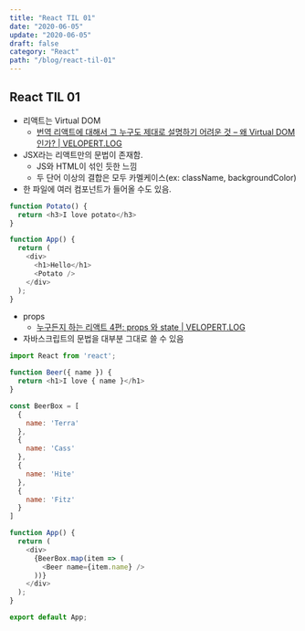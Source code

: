 ```yaml
---
title: "React TIL 01"
date: "2020-06-05"
update: "2020-06-05"
draft: false
category: "React"
path: "/blog/react-til-01"
---
```


## React TIL 01
- 리액트는 Virtual DOM
	- [번역 리액트에 대해서 그 누구도 제대로 설명하기 어려운 것  – 왜 Virtual DOM 인가? | VELOPERT.LOG](https://velopert.com/3236)
- JSX라는 리액트만의 문법이 존재함.
	- JS와 HTML이 섞인 듯한 느낌
	- 두 단어 이상의 결합은 모두 카멜케이스(ex: className, backgroundColor)
- 한 파일에 여러 컴포넌트가 들어올 수도 있음.

```js
function Potato() {
  return <h3>I love potato</h3>
}

function App() {
  return (
    <div>
      <h1>Hello</h1>
      <Potato />
    </div>
  );
}
```

- props
	- [누구든지 하는 리액트 4편: props 와 state | VELOPERT.LOG](https://velopert.com/3629)
- 자바스크립트의 문법을 대부분 그대로 쓸 수 있음

```js
import React from 'react';

function Beer({ name }) {
  return <h1>I love { name }</h1>
}

const BeerBox = [
  {
    name: 'Terra'
  },
  {
    name: 'Cass'
  },
  {
    name: 'Hite'
  },
  {
    name: 'Fitz'
  }
]

function App() {
  return (
    <div>
      {BeerBox.map(item => (
        <Beer name={item.name} />
      ))}
    </div>
  );
}

export default App;
```